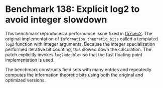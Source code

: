 # Benchmark 138: Explicit log2<double> to avoid integer slowdown

This benchmark reproduces a performance issue fixed in
[f57cec2](https://github.com/opencog/opencog/commit/f57cec2a317be64128d5949df6830ff47b028750).
The original implementation of `information_theoretic_bits` called a
templated `log2` function with integer arguments. Because the integer
specialization performed iterative bit counting, this slowed down the
calculation. The patch explicitly invokes `log2<double>` so that the
fast floating point implementation is used.

The benchmark constructs field sets with many entries and repeatedly
computes the information theoretic bits using both the original and
optimized versions.
